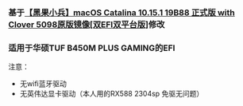 ### 基于[【黑果小兵】macOS Catalina 10.15.1 19B88 正式版 with Clover 5098原版镜像[双EFI双平台版]](https://blog.daliansky.net/macOS-Catalina-10.15.1-19B88-Release-version-with-Clover-5098-original-image-Double-EFI-Version.html)修改
### 适用于华硕TUF B450M PLUS GAMING的EFI

注意：
 - 无wifi蓝牙驱动
 - 无英伟达显卡驱动（本人用的RX588 2304sp 免驱无问题）


